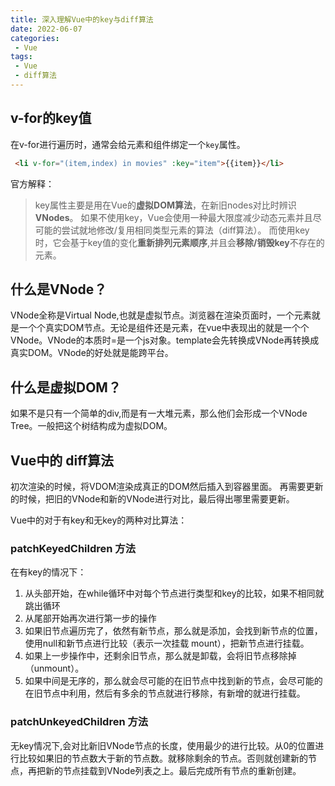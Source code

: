 ```yaml
---
title: 深入理解Vue中的key与diff算法
date: 2022-06-07
categories:
 - Vue
tags:
 - Vue
 - diff算法
---
```


## v-for的key值

在v-for进行遍历时，通常会给元素和组件绑定一个`key`属性。

```html
 <li v-for="(item,index) in movies" :key="item">{{item}}</li>
```

官方解释：
>key属性主要是用在Vue的**虚拟DOM算法**，在新旧nodes对比时辨识**VNodes**。
>如果不使用key，Vue会使用一种最大限度减少动态元素并且尽可能的尝试就地修改/复用相同类型元素的算法（diff算法）。
>而使用key时，它会基于key值的变化**重新排列元素顺序**,并且会**移除/销毁key**不存在的元素。


## 什么是VNode？

VNode全称是Virtual Node,也就是虚拟节点。浏览器在渲染页面时，一个元素就是一个个真实DOM节点。无论是组件还是元素，在vue中表现出的就是一个个VNode。VNode的本质时=是一个js对象。template会先转换成VNode再转换成真实DOM。VNode的好处就是能跨平台。


## 什么是虚拟DOM？
如果不是只有一个简单的div,而是有一大堆元素，那么他们会形成一个VNode Tree。一般把这个树结构成为虚拟DOM。

## Vue中的 diff算法

初次渲染的时候，将VDOM渲染成真正的DOM然后插入到容器里面。
再需要更新的时候，把旧的VNode和新的VNode进行对比，最后得出哪里需要更新。

Vue中的对于有key和无key的两种对比算法：

### patchKeyedChildren 方法

在有key的情况下：
1. 从头部开始，在while循环中对每个节点进行类型和key的比较，如果不相同就跳出循环
2. 从尾部开始再次进行第一步的操作
3. 如果旧节点遍历完了，依然有新节点，那么就是添加，会找到新节点的位置，使用null和新节点进行比较（表示一次挂载 mount），把新节点进行挂载。
4. 如果上一步操作中，还剩余旧节点，那么就是卸载，会将旧节点移除掉（unmount）。
5. 如果中间是无序的，那么就会尽可能的在旧节点中找到新的节点，会尽可能的在旧节点中利用，然后有多余的节点就进行移除，有新增的就进行挂载。

### patchUnkeyedChildren 方法

无key情况下,会对比新旧VNode节点的长度，使用最少的进行比较。从0的位置进行比较如果旧的节点数大于新的节点数。就移除剩余的节点。否则就创建新的节点，再把新的节点挂载到VNode列表之上。最后完成所有节点的重新创建。




